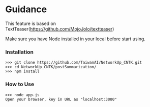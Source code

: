 Guidance
=============

This feature is based on TextTeaser(https://github.com/MojoJolo/textteaser)

Make sure you have Node installed in your local before start using.

### Installation

    >>> git clone https://github.com/TaiwanAI/NetworkUp_CNTK.git
    >>> cd NetworkUp_CNTK/postSummarization/
    >>> npm install

### How to Use

    >>> node app.js
    Open your browser, key in URL as "localhost:3000"
